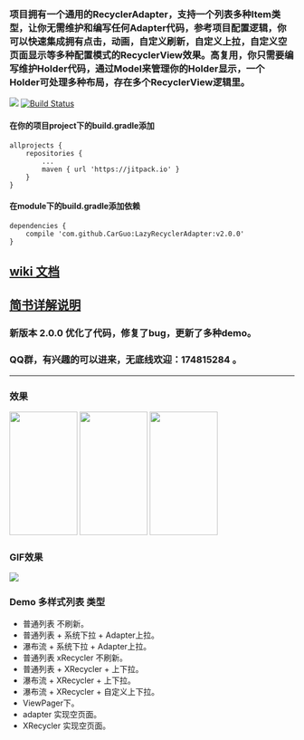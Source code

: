 ### 项目拥有一个通用的RecyclerAdapter，支持一个列表多种Item类型，让你无需维护和编写任何Adapter代码，参考项目配置逻辑，你可以快速集成拥有点击，动画，自定义刷新，自定义上拉，自定义空页面显示等多种配置模式的RecyclerView效果。高复用，你只需要编写维护Holder代码，通过Model来管理你的Holder显示，一个Holder可处理多种布局，存在多个RecyclerView逻辑里。

[![](https://jitpack.io/v/CarGuo/LazyRecyclerAdapter.svg)](https://jitpack.io/#CarGuo/LazyRecyclerAdapter)
[![Build Status](https://travis-ci.org/CarGuo/LazyRecyclerAdapter.svg?branch=master)](https://travis-ci.org/CarGuo/LazyRecyclerAdapter)

#### 在你的项目project下的build.gradle添加
```
allprojects {
	repositories {
		...
		maven { url 'https://jitpack.io' }
	}
}
```
#### 在module下的build.gradle添加依赖
```
dependencies {
    compile 'com.github.CarGuo:LazyRecyclerAdapter:v2.0.0'
}

```


## [wiki 文档](https://github.com/CarGuo/LazyRecyclerAdapter/wiki)

## [简书详解说明](http://www.jianshu.com/p/9c9aede9a19a)

### 新版本 2.0.0 优化了代码，修复了bug，更新了多种demo。

### QQ群，有兴趣的可以进来，无底线欢迎：174815284 。

--------------------------------------------------------------------------------


### 效果
<img src="https://github.com/CarGuo/CommonRecycler/blob/master/01.jpg" width="120px" height="218px"/>
<img src="https://github.com/CarGuo/CommonRecycler/blob/master/02.jpg" width="120px" height="218px"/>
<img src="https://github.com/CarGuo/CommonRecycler/blob/master/03.jpg" width="120px" height="218px"/>


### GIF效果

![](https://github.com/CarGuo/CommonRecycler/blob/master/01.gif)

### Demo 多样式列表 类型

* 普通列表 不刷新。
* 普通列表 + 系统下拉 + Adapter上拉。
* 瀑布流 + 系统下拉 + Adapter上拉。
* 普通列表 xRecycler 不刷新。
* 普通列表 + XRecycler + 上下拉。
* 瀑布流 + XRecycler + 上下拉。
* 瀑布流 + XRecycler + 自定义上下拉。
* ViewPager下。
* adapter 实现空页面。
* XRecycler 实现空页面。
